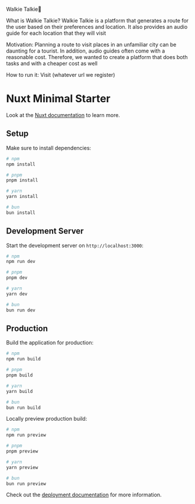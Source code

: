 Walkie Talkie🤖

What is Walkie Talkie?
Walkie Talkie is a platform that generates a route for the user based on their preferences and location. It also provides an audio guide for each location that they will visit

Motivation:
Planning a route to visit places in an unfamiliar city can be daunting for a tourist. In addition, audio guides often come with a reasonable cost. Therefore, we wanted to create a platform that does both tasks and with a cheaper cost as well

How to run it:
Visit (whatever url we register)

# Nuxt Minimal Starter

Look at the [Nuxt documentation](https://nuxt.com/docs/getting-started/introduction) to learn more.

## Setup

Make sure to install dependencies:

```bash
# npm
npm install

# pnpm
pnpm install

# yarn
yarn install

# bun
bun install
```

## Development Server

Start the development server on `http://localhost:3000`:

```bash
# npm
npm run dev

# pnpm
pnpm dev

# yarn
yarn dev

# bun
bun run dev
```

## Production

Build the application for production:

```bash
# npm
npm run build

# pnpm
pnpm build

# yarn
yarn build

# bun
bun run build
```

Locally preview production build:

```bash
# npm
npm run preview

# pnpm
pnpm preview

# yarn
yarn preview

# bun
bun run preview
```

Check out the [deployment documentation](https://nuxt.com/docs/getting-started/deployment) for more information.
